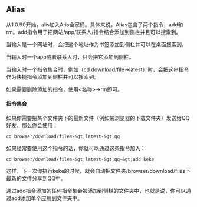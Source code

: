 ## **Alias**

从1.0.90开始，alis加入Aris全家桶。具体来说，Alias包含了两个指令，add和rm。add指令用于把网站/app/联系人/指令结合添加到侧栏并且可以搜索到。

当输入是一个网址时，会把这个地址作为书签添加到侧栏并可以在桌面搜索到。

当输入时一个app或者联系人时，只会把它添加到侧栏。

当输入时一个指令集合时，例如（cd download/file-&gt;latest）时，会把这串指令作为快捷指令添加到侧栏并可以搜索到。

如果需要删除添加的指令，使用&lt;名称&gt;-&gt;rm即可。

#### **指令集合**

如果你需要把某个文件夹下的最新文件（例如某浏览器的下载文件夹）发送给QQ好友，那么你会使用：

```
cd browser/download/files-&gt;latest-&gt;qq
```

如果经常要使用这个指令的话，你就可以通过这条指令加入：

```
cd browser/download/files-&gt;latest-&gt;qq-&gt;add keke
```

这样，下一次你执行keke的时候，就会自动把文件夹/browser/download/files下最新的文件分享到QQ中。

通过add指令添加的任何指令集会被添加到侧栏的文件夹中，也就是说，你可以通过add添加单个应用到文件夹中。

